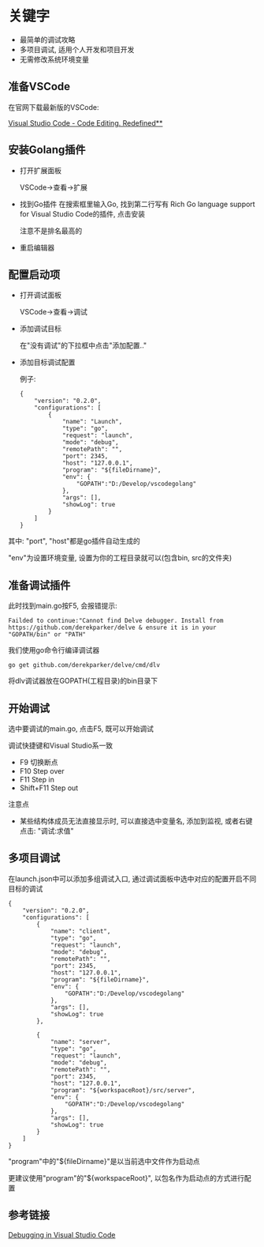 # 关键字

- 最简单的调试攻略
- 多项目调试, 适用个人开发和项目开发
- 无需修改系统环境变量

## 准备VSCode

在官网下载最新版的VSCode:

[Visual Studio Code - Code Editing. Redefined**](http://link.zhihu.com/?target=https%3A//code.visualstudio.com/)

## 安装Golang插件

- 打开扩展面板

  VSCode->查看->扩展

- 找到Go插件 在搜索框里输入Go, 找到第二行写有 Rich Go language support for Visual Studio Code的插件, 点击安装

  注意不是排名最高的

- 重启编辑器

## 配置启动项

- 打开调试面板

  VSCode->查看->调试

- 添加调试目标

  在"没有调试"的下拉框中点击"添加配置.."

- 添加目标调试配置

  例子:

  ```
  {
      "version": "0.2.0",
      "configurations": [
          {
              "name": "Launch",
              "type": "go",
              "request": "launch",
              "mode": "debug",
              "remotePath": "",
              "port": 2345,
              "host": "127.0.0.1",
              "program": "${fileDirname}",
              "env": {
                  "GOPATH":"D:/Develop/vscodegolang"
              },
              "args": [],
              "showLog": true
          }
      ]
  }

  ```

其中: "port", "host"都是go插件自动生成的

"env"为设置环境变量, 设置为你的工程目录就可以(包含bin, src的文件夹)

## 准备调试插件

此时找到main.go按F5, 会报错提示:

```
Failded to continue:"Cannot find Delve debugger. Install from https://github.com/derekparker/delve & ensure it is in your "GOPATH/bin" or "PATH"

```

我们使用go命令行编译调试器

```
go get github.com/derekparker/delve/cmd/dlv

```

将dlv调试器放在GOPATH(工程目录)的bin目录下

## 开始调试

选中要调试的main.go, 点击F5, 既可以开始调试

调试快捷键和Visual Studio系一致

- F9 切换断点
- F10 Step over
- F11 Step in
- Shift+F11 Step out

注意点

- 某些结构体成员无法直接显示时, 可以直接选中变量名, 添加到监视, 或者右键点击: "调试:求值"

## 多项目调试

在launch.json中可以添加多组调试入口, 通过调试面板中选中对应的配置开启不同目标的调试

```
{
    "version": "0.2.0",
    "configurations": [
        {
            "name": "client",
            "type": "go",
            "request": "launch",
            "mode": "debug",
            "remotePath": "",
            "port": 2345,
            "host": "127.0.0.1",
            "program": "${fileDirname}",
            "env": {
                "GOPATH":"D:/Develop/vscodegolang"
            },
            "args": [],
            "showLog": true
        },

        {
            "name": "server",
            "type": "go",
            "request": "launch",
            "mode": "debug",
            "remotePath": "",
            "port": 2345,
            "host": "127.0.0.1",
            "program": "${workspaceRoot}/src/server",
            "env": {
                "GOPATH":"D:/Develop/vscodegolang"
            },
            "args": [],
            "showLog": true
        }
    ]
}

```

"program"中的"${fileDirname}"是以当前选中文件作为启动点

更建议使用"program"的"${workspaceRoot}", 以包名作为启动点的方式进行配置

## 参考链接

[Debugging in Visual Studio Code](http://link.zhihu.com/?target=https%3A//code.visualstudio.com/Docs/editor/debugging)